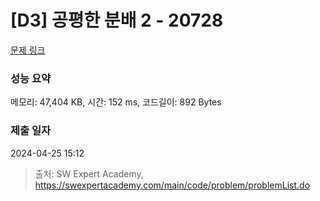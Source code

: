 # [D3] 공평한 분배 2 - 20728 

[문제 링크](https://swexpertacademy.com/main/code/problem/problemDetail.do?contestProbId=AY6cg0MKeVkDFAXt) 

### 성능 요약

메모리: 47,404 KB, 시간: 152 ms, 코드길이: 892 Bytes

### 제출 일자

2024-04-25 15:12



> 출처: SW Expert Academy, https://swexpertacademy.com/main/code/problem/problemList.do